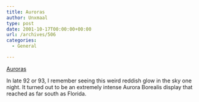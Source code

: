 ```yaml
---
title: Auroras
author: Unxmaal
type: post
date: 2001-10-17T00:00:00+00:00
url: /archives/506
categories:
  - General

---
```

[Auroras][1]

In late 92 or 93, I remember seeing this weird reddish glow in the sky one night. It turned out to be an extremely intense Aurora Borealis display that reached as far south as Florida.

 [1]: http://www.spaceweather.com/aurora/gallery_01oct01.html